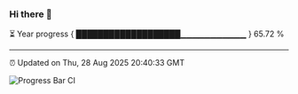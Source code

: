 ### Hi there 👋

⏳ Year progress { ███████████████████▁▁▁▁▁▁▁▁▁▁▁ } 65.72 %

---

⏰ Updated on Thu, 28 Aug 2025 20:40:33 GMT

![Progress Bar CI](https://github.com/IshwaranRudhara/GIT-ACTION/workflows/Progress%20Bar%20CI/badge.svg)
